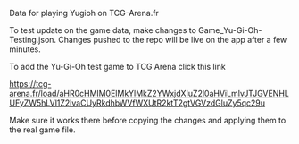 Data for playing Yugioh on TCG-Arena.fr

To test update on the game data, make changes to Game_Yu-Gi-Oh-Testing.json.
Changes pushed to the repo will be live on the app after a few minutes.

To add the Yu-Gi-Oh test game to TCG Arena click this link

https://tcg-arena.fr/load/aHR0cHMlM0ElMkYlMkZ2YWxjdXIuZ2l0aHViLmlvJTJGVENHLUFyZW5hLVl1Z2lvaCUyRkdhbWVfWXUtR2ktT2gtVGVzdGluZy5qc29u

Make sure it works there before copying the changes and applying them to the real game file.